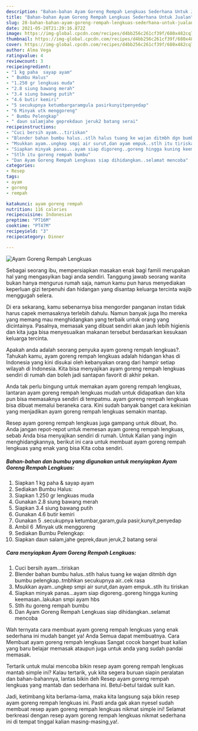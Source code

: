 ```yaml
---
description: "Bahan-bahan Ayam Goreng Rempah Lengkuas Sederhana Untuk Jualan"
title: "Bahan-bahan Ayam Goreng Rempah Lengkuas Sederhana Untuk Jualan"
slug: 28-bahan-bahan-ayam-goreng-rempah-lengkuas-sederhana-untuk-jualan
date: 2021-05-28T21:29:16.872Z
image: https://img-global.cpcdn.com/recipes/d4bb256c261cf39f/680x482cq70/ayam-goreng-rempah-lengkuas-foto-resep-utama.jpg
thumbnail: https://img-global.cpcdn.com/recipes/d4bb256c261cf39f/680x482cq70/ayam-goreng-rempah-lengkuas-foto-resep-utama.jpg
cover: https://img-global.cpcdn.com/recipes/d4bb256c261cf39f/680x482cq70/ayam-goreng-rempah-lengkuas-foto-resep-utama.jpg
author: Alma Vega
ratingvalue: 4
reviewcount: 3
recipeingredient:
- "1 kg paha  sayap ayam"
- " Bumbu Halus"
- "1.250 gr lengkuas muda"
- "2.8 siung bawang merah"
- "3.4 siung bawang putih"
- "4.6 butir kemiri"
- "5 secukupnya ketumbargaramgula pasirkunyitpenyedap"
- "6 Minyak utk menggoreng"
- " Bumbu Pelengkap"
- " daun salamjahe geprekdaun jeruk2 batang serai"
recipeinstructions:
- "Cuci bersih ayam...tiriskan"
- "Blender bahan bumbu halus..stlh halus tuang ke wajan ditmbh dgn bumbu pelengkap..tmbhkan secukupnya air..cek rasa"
- "Msukkan ayam..ungkep smpi air surut,dan ayam empuk..stlh itu tiriskan"
- "Siapkan minyak panas...ayam siap digoreng..goreng hingga kuning keemasan..lakukan smpi ayam hbs"
- "Stlh itu goreng rempah bumbu"
- "Dan Ayam Goreng Rempah Lengkuas siap dihidangkan..selamat mencoba"
categories:
- Resep
tags:
- ayam
- goreng
- rempah

katakunci: ayam goreng rempah 
nutrition: 116 calories
recipecuisine: Indonesian
preptime: "PT16M"
cooktime: "PT47M"
recipeyield: "3"
recipecategory: Dinner

---
```



![Ayam Goreng Rempah Lengkuas](https://img-global.cpcdn.com/recipes/d4bb256c261cf39f/680x482cq70/ayam-goreng-rempah-lengkuas-foto-resep-utama.jpg)

Sebagai seorang ibu, mempersiapkan masakan enak bagi famili merupakan hal yang mengasyikan bagi anda sendiri. Tanggung jawab seorang  wanita bukan hanya mengurus rumah saja, namun kamu pun harus menyediakan keperluan gizi terpenuhi dan hidangan yang disantap keluarga tercinta wajib menggugah selera.

Di era  sekarang, kamu sebenarnya bisa mengorder panganan instan tidak harus capek memasaknya terlebih dahulu. Namun banyak juga lho mereka yang memang mau menghidangkan yang terbaik untuk orang yang dicintainya. Pasalnya, memasak yang dibuat sendiri akan jauh lebih higienis dan kita juga bisa menyesuaikan makanan tersebut berdasarkan kesukaan keluarga tercinta. 



Apakah anda adalah seorang penyuka ayam goreng rempah lengkuas?. Tahukah kamu, ayam goreng rempah lengkuas adalah hidangan khas di Indonesia yang kini disukai oleh kebanyakan orang dari hampir setiap wilayah di Indonesia. Kita bisa menyajikan ayam goreng rempah lengkuas sendiri di rumah dan boleh jadi santapan favorit di akhir pekan.

Anda tak perlu bingung untuk memakan ayam goreng rempah lengkuas, lantaran ayam goreng rempah lengkuas mudah untuk didapatkan dan kita pun bisa memasaknya sendiri di tempatmu. ayam goreng rempah lengkuas bisa dibuat memalui beraneka cara. Kini sudah banyak banget cara kekinian yang menjadikan ayam goreng rempah lengkuas semakin mantap.

Resep ayam goreng rempah lengkuas juga gampang untuk dibuat, lho. Anda jangan repot-repot untuk memesan ayam goreng rempah lengkuas, sebab Anda bisa menyajikan sendiri di rumah. Untuk Kalian yang ingin menghidangkannya, berikut ini cara untuk membuat ayam goreng rempah lengkuas yang enak yang bisa Kita coba sendiri.

<!--inarticleads1-->

##### Bahan-bahan dan bumbu yang digunakan untuk menyiapkan Ayam Goreng Rempah Lengkuas:

1. Siapkan 1 kg paha &amp; sayap ayam
1. Sediakan  Bumbu Halus:
1. Siapkan 1.250 gr lengkuas muda
1. Gunakan 2.8 siung bawang merah
1. Siapkan 3.4 siung bawang putih
1. Gunakan 4.6 butir kemiri
1. Gunakan 5 .secukupnya ketumbar,garam,gula pasir,kunyit,penyedap
1. Ambil 6 .Minyak utk menggoreng
1. Sediakan  Bumbu Pelengkap:
1. Siapkan  daun salam,jahe geprek,daun jeruk,2 batang serai




<!--inarticleads2-->

##### Cara menyiapkan Ayam Goreng Rempah Lengkuas:

1. Cuci bersih ayam...tiriskan
1. Blender bahan bumbu halus..stlh halus tuang ke wajan ditmbh dgn bumbu pelengkap..tmbhkan secukupnya air..cek rasa
1. Msukkan ayam..ungkep smpi air surut,dan ayam empuk..stlh itu tiriskan
1. Siapkan minyak panas...ayam siap digoreng..goreng hingga kuning keemasan..lakukan smpi ayam hbs
1. Stlh itu goreng rempah bumbu
1. Dan Ayam Goreng Rempah Lengkuas siap dihidangkan..selamat mencoba




Wah ternyata cara membuat ayam goreng rempah lengkuas yang enak sederhana ini mudah banget ya! Anda Semua dapat membuatnya. Cara Membuat ayam goreng rempah lengkuas Sangat cocok banget buat kalian yang baru belajar memasak ataupun juga untuk anda yang sudah pandai memasak.

Tertarik untuk mulai mencoba bikin resep ayam goreng rempah lengkuas mantab simple ini? Kalau tertarik, yuk kita segera buruan siapin peralatan dan bahan-bahannya, lantas bikin deh Resep ayam goreng rempah lengkuas yang mantab dan sederhana ini. Betul-betul taidak sulit kan. 

Jadi, ketimbang kita berlama-lama, maka kita langsung saja bikin resep ayam goreng rempah lengkuas ini. Pasti anda gak akan nyesel sudah membuat resep ayam goreng rempah lengkuas nikmat simple ini! Selamat berkreasi dengan resep ayam goreng rempah lengkuas nikmat sederhana ini di tempat tinggal kalian masing-masing,ya!.

